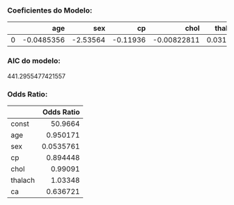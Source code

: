 ### Coeficientes do Modelo:
|    |        age |      sex |       cp |        chol |   thalach |       ca |   Intercept |
|---:|-----------:|---------:|---------:|------------:|----------:|---------:|------------:|
|  0 | -0.0485356 | -2.53564 | -0.11936 | -0.00822811 |  0.031184 | -0.43818 |     3.50242 |

### AIC do modelo:
441.2955477421557

### Odds Ratio:
|         |   Odds Ratio |
|:--------|-------------:|
| const   |   50.9664    |
| age     |    0.950171  |
| sex     |    0.0535761 |
| cp      |    0.894448  |
| chol    |    0.99091   |
| thalach |    1.03348   |
| ca      |    0.636721  |
